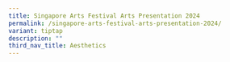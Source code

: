 ```yaml
---
title: Singapore Arts Festival Arts Presentation 2024
permalink: /singapore-arts-festival-arts-presentation-2024/
variant: tiptap
description: ""
third_nav_title: Aesthetics
---
```

